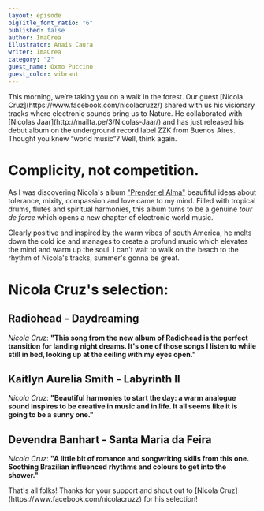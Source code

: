 ```yaml
---
layout: episode
bigTitle_font_ratio: "6"
published: false
author: ImaCrea
illustrator: Anais Caura
writer: ImaCrea
category: "2"
guest_name: Oxmo Puccino
guest_color: vibrant
---
```

<p id="introduction">This morning, we’re taking you on a walk in the forest. Our guest [Nicola Cruz](https://www.facebook.com/nicolacruzz/) shared with us his visionary tracks where electronic sounds bring us to Nature. He collaborated with [Nicolas Jaar](http://mailta.pe/3/Nicolas-Jaar/) and has just released his debut album on the underground record label ZZK from Buenos Aires. Thought you knew “world music”? Well, think again.</p>

# Complicity, not competition.

As I was discovering Nicola's album ["Prender el Alma"](https://zzkrecords.bandcamp.com/album/prender-el-alma) beaufiful ideas about tolerance, mixity, compassion and love came to my mind. Filled with tropical drums, flutes and spiritual harmonies, this album turns to be a genuine _tour de force_ which opens a new chapter of electronic world music.

Clearly positive and inspired by the warm vibes of south America, he melts down the cold ice and manages to create a profund music which elevates the mind and warm up the soul. I can't wait to walk on the beach to the rhythm of Nicola's tracks, summer's gonna be great.
 
# Nicola Cruz's selection:

## Radiohead - Daydreaming

_Nicola Cruz_: **"**This song from the new album of Radiohead is the perfect transition for landing night dreams. It's one of those songs I listen to while still in bed, looking up at the ceiling with my eyes open.**"**


## Kaitlyn Aurelia Smith - Labyrinth II

_Nicola Cruz_: **"**Beautiful harmonies to start the day: a warm analogue sound inspires to be creative in music and in life. It all seems like it is going to be a sunny one.**"**

## Devendra Banhart - Santa Maria da Feira

_Nicola Cruz_: **"**A little bit of romance and songwriting skills from this one. Soothing Brazilian influenced rhythms and colours to get into the shower.**"**


<p id="outroduction">That's all folks! Thanks for your support and shout out to [Nicola Cruz](https://www.facebook.com/nicolacruzz) for his selection!</p>
